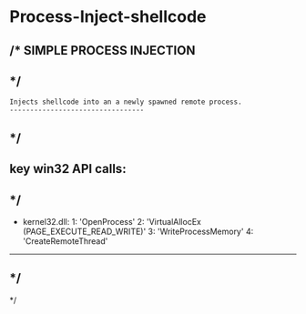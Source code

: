 # Process-Inject-shellcode

/* SIMPLE PROCESS INJECTION
---------------------------------
*/
----------------------------------
	Injects shellcode into an a newly spawned remote process.
	---------------------------------
*/
----------------------------------
key win32 API calls:
---------------------------------
*/
----------------------------------
  - kernel32.dll:
    1: 'OpenProcess'
    2: 'VirtualAllocEx (PAGE_EXECUTE_READ_WRITE)'
    3: 'WriteProcessMemory'
    4: 'CreateRemoteThread'
   ---------------------------------
*/
----------------------------------
*/

